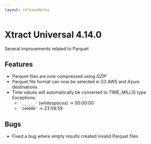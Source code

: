 ```yaml
---
layout: releaseNotes
---
```


# Xtract Universal 4.14.0

Several improvements related to Parquet

## Features
- Parquet files are now compressed using *GZIP* 
- Parquet file format can now be selected *in S3 AWS* and *Azure* destinations
- Time values will automatically be converted to TIME_MILLIS type <br> Exceptions:
  - `'______'` (*whitespaces*) -> 00:00:00
  - `'240000'` -> 23:59:59

## Bugs
- Fixed a bug where empty results created invalid Parquet files